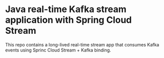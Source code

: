 # Java real-time Kafka stream application with Spring Cloud Stream

This repo contains a long-lived real-time stream app that consumes Kafka events using Sprinc Cloud Stream + Kafka binding.
